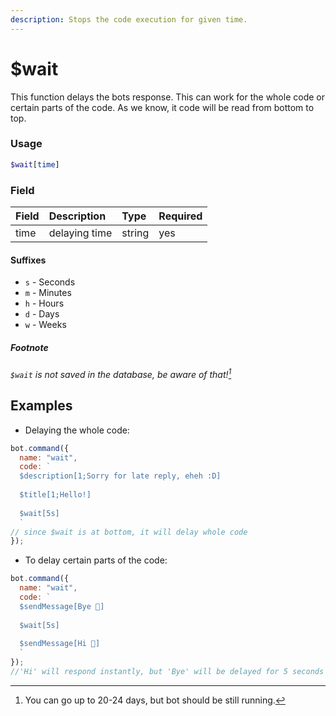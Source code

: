 ```yaml
---
description: Stops the code execution for given time.
---
```


# $wait

This function delays the bots response. This can work for the whole code or certain parts of the code. As we know, it code will be read from bottom to top.

### Usage

```php
$wait[time]
```

### Field

| Field | Description | Type | Required |
| :--- | :--- | :--- | :--- |
| time | delaying time | string | yes |

#### Suffixes

* `s` - Seconds
* `m` - Minutes
* `h` - Hours
* `d` - Days
* `w` - Weeks

##### Footnote

_`$wait` is not saved in the database, be aware of that![^1]_

## Examples

* Delaying the whole code:

```javascript
bot.command({
  name: "wait",
  code: `
  $description[1;Sorry for late reply, eheh :D]
  
  $title[1;Hello!]
  
  $wait[5s]
  ` 
// since $wait is at bottom, it will delay whole code
});
```

* To delay certain parts of the code:

```javascript
bot.command({
  name: "wait",
  code: `
  $sendMessage[Bye 👋]
  
  $wait[5s]
  
  $sendMessage[Hi 🙌]
  `
});
//'Hi' will respond instantly, but 'Bye' will be delayed for 5 seconds before sending
```

[^1]: You can go up to 20-24 days, but bot should be still running.
